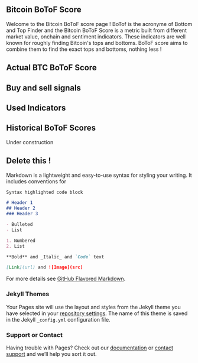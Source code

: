## Bitcoin BoToF Score

Welcome to the Bitcoin BoToF score page !
BoTof is the acronyme of Bottom and Top Finder and the Bitcoin BoToF Score is a metric built from different market value, onchain and sentiment indicators. These indicators are well known for roughly finding Bitcoin's tops and bottoms. BoToF score aims to combine them to find the exact tops and bottoms, nothing less !

## Actual BTC BoToF Score 

  <div id="preview">
  	<canvas width=400 height=200 id="canvas-preview"></canvas>
  	<div id="preview-textfield"></div>
  </div>

## Buy and sell signals 



## Used Indicators 



## Historical BoToF Scores 

Under construction

<script src="dist/gauge.js"></script>

<script type="text/javascript">
  prettyPrint();

  $('#divisionsCbx').click(function(){
    $('.subDivisions').toggle();
    $('#subDivisions').toggle();
    fdSlider.redrawAll();
  })

  function update() {
    var opts = {};
    var tmp_opts = opts;
    tmp_opts.renderTicks = {};

    if ($('.subDivisions:visible').length) {
    $('.renderTicks').each(function() {
      var val = $(this).hasClass("color") ? this.value : parseFloat(this.value);
      if($(this).hasClass("color")){
        val = "#" + val;
      }
      if (this.name.indexOf("divLength") != -1 ||
      this.name.indexOf("subLength") != -1) {
        val /= 100;
      }
      if (this.name.indexOf("divWidth") != -1 ||
      this.name.indexOf("subWidth") != -1) {
        val /= 10;
      }

      $('#opt-' + this.name.replace(".", "-")).text(val);

      if(this.name.indexOf(".") != -1){
      	var elems = this.name.split(".");

      	for (var i=0; i < elems.length - 1; i++) {
      		if (!(elems[i] in tmp_opts)) {
      			tmp_opts.renderTicks[elems[i]] = {};
      		}
      		tmp_opts = tmp_opts.renderTicks[elems[i]];
      	}
      	tmp_opts.renderTicks[elems[elems.length - 1]] = val;
      } else if ($(this).hasClass("color")) {
        // color picker is removing # from color values
      	opts.renderTicks[this.name] = "#" + this.value
        $('#opt-' + this.name.replace(".", "-")).text("#" + this.value);
      } else {
      	opts.renderTicks[this.name] = val;
      }
    });
  }


    $('.opts input[min], .opts .color').not('.renderTicks').each(function() {
      var val = $(this).hasClass("color") ? this.value : parseFloat(this.value);
      if($(this).hasClass("color")){
        val = "#" + val;
      }
      if(this.name.indexOf("lineWidth") != -1 ||
        this.name.indexOf("radiusScale") != -1 ||
        this.name.indexOf("angle") != -1 ||

        this.name.indexOf("pointer.length") != -1){
        val /= 100;
      }else if(this.name.indexOf("pointer.strokeWidth") != -1){
        val /= 1000;
      }
      $('#opt-' + this.name.replace(".", "-")).text(val);
      if(this.name.indexOf(".") != -1){
      	var elems = this.name.split(".");
      	var tmp_opts = opts;
      	for(var i=0; i<elems.length - 1; i++){
      		if(!(elems[i] in tmp_opts)){
      			tmp_opts[elems[i]] = {};
      		}
      		tmp_opts = tmp_opts[elems[i]];
      	}
      	tmp_opts[elems[elems.length - 1]] = val;
      }else if($(this).hasClass("color")){
        // color picker is removing # from color values
      	opts[this.name] = "#" + this.value
        $('#opt-' + this.name.replace(".", "-")).text("#" + this.value);
      }else{
      	opts[this.name] = val;
      }
      if(this.name == "currval"){
      	// update current demo gauge
      	demoGauge.set(parseInt(this.value));
      	AnimationUpdater.run();
      }
    });
    $('#opts input:checkbox').each(function() {
      opts[this.name] = this.checked;
      $('#opt-' + this.name).text(this.checked);
    });
    demoGauge.animationSpeed = opts.animationSpeed;
    opts.generateGradient = true;
    console.log(opts);
    demoGauge.setOptions(opts);
    demoGauge.ctx.clearRect(0, 0, demoGauge.ctx.canvas.width, demoGauge.ctx.canvas.height);
    demoGauge.render();
    if ($('#share').is(':checked')) {
      window.location.replace('#?' + $('form').serialize());
    }

  }
  function initGauge(){
    document.getElementById("class-code-name").innerHTML = "Gauge";
    demoGauge = new Gauge(document.getElementById("canvas-preview"));
    demoGauge.setTextField(document.getElementById("preview-textfield"));
    demoGauge.maxValue = 3000;
    demoGauge.set(1244);
  };
  function initDonut(){
    document.getElementById("class-code-name").innerHTML = "Donut";
    demoGauge = new Donut(document.getElementById("canvas-preview"));
    demoGauge.setTextField(document.getElementById("preview-textfield"));
    demoGauge.maxValue = 3000;
    demoGauge.set(1244);
  };
  function initZones(){
    document.getElementById("class-code-name").innerHTML = "Gauge";
    demoGauge = new Gauge(document.getElementById("canvas-preview"));
    var opts = {
      angle: -0.25,
      lineWidth: 0.2,
      radiusScale:0.9,
      pointer: {
        length: 0.6,
        strokeWidth: 0.05,
        color: '#000000'
      },
      staticLabels: {
        font: "10px sans-serif",
        labels: [200, 500, 2100, 2800],
        fractionDigits: 0
      },
      staticZones: [
         {strokeStyle: "#F03E3E", min: 0, max: 200},
         {strokeStyle: "#FFDD00", min: 200, max: 500},
         {strokeStyle: "#30B32D", min: 500, max: 2100},
         {strokeStyle: "#FFDD00", min: 2100, max: 2800},
         {strokeStyle: "#F03E3E", min: 2800, max: 3000}
      ],
      limitMax: false,
      limitMin: false,
      highDpiSupport: true
    };
    demoGauge.setOptions(opts);
    demoGauge.setTextField(document.getElementById("preview-textfield"));
    demoGauge.minValue = 0;
    demoGauge.maxValue = 3000;
    demoGauge.set(1244);
  };
  function initNew(){
    document.getElementById("class-code-name").innerHTML = "Gauge";
    demoGauge = new Gauge(document.getElementById("canvas-preview"));
    var bigFont = "14px sans-serif";
    var opts = {
      angle: 0.1,
      radiusScale:0.9,
      lineWidth: 0.2,
      pointer: {
        length: 0.6,
        strokeWidth: 0.05,
        color: '#000000'
      },
      staticLabels: {
        font: "10px sans-serif",
        labels: [{label:200, font: bigFont}, 
        {label:750}, 
        {label:1500}, 
        {label:2250}, 
        {label:3000}, 
        {label:3500, font: bigFont}],
        fractionDigits: 0
      },
      staticZones: [
        {strokeStyle: "rgb(255,0,0)", min: 0, max: 500, height: 1.2},
        {strokeStyle: "rgb(200,100,0)", min: 500, max: 1000, height: 1.1},
        {strokeStyle: "rgb(150,150,0)", min: 1000, max: 1500, height: 1},
        {strokeStyle: "rgb(100,200,0)", min: 1500, max: 2000, height: 0.9},
        {strokeStyle: "rgb(0,255,0)", min: 2000, max: 3100, height: 0.8},
        {strokeStyle: "rgb(80,255,80)", min: 3100, max: 3500, height: 0.7},
        {strokeStyle: "rgb(130,130,130)", min: 2470, max: 2530, height: 1}        
      ],
      limitMax: false,
      limitMin: false,
      highDpiSupport: true
    };
    demoGauge.setOptions(opts);
    document.getElementById("preview-textfield").className = "preview-textfield"; 
    demoGauge.setTextField(document.getElementById("preview-textfield"));
    demoGauge.minValue = 0;
    demoGauge.maxValue = 3500;
    demoGauge.set(2122);
  };
  $(function() {
    var params = {};
    var hash = /^#\?(.*)/.exec(location.hash);
    if (hash) {
      $('#share').prop('checked', true);
      $.each(hash[1].split(/&/), function(i, pair) {
        var kv = pair.split(/=/);
        params[kv[0]] = kv[kv.length-1];
      });
    }
    $('.opts input[min], #opts .color').each(function() {
      var val = params[this.name];
      if (val !== undefined) this.value = val;
      this.onchange = update;
    });
    $('.opts input[name=currval]').mouseup(function(){
    	AnimationUpdater.run();
    });

    $('.opts input:checkbox').each(function() {
      this.checked = !!params[this.name];
      this.onclick = update;
    });
    $('#share').click(function() {
      window.location.replace(this.checked ? '#?' + $('form').serialize() : '#!');
    });

    $("#type-select li").click(function(){
    	$("#type-select li").removeClass("active")
    	$(this).addClass("active");
    	var type = $(this).attr("type");
    	if(type=="donut") {
          initDonut();
          $("input[name=lineWidth]").val(10);
          $("input[name=fontSize]").val(24);
          $("input[name=angle]").val(35);
          $("#preview-textfield").removeClass("reset");
          $("input[name=colorStart]").val("6F6EA0")[0].color.importColor();
          $("input[name=colorStop]").val("C0C0DB")[0].color.importColor();
          $("input[name=strokeColor]").val("EEEEEE")[0].color.importColor();

          fdSlider.disable('input-ptr-len');
          fdSlider.disable('input-ptr-stroke');
          $("#input-ptr-color").prop('disabled', true);

          selectGaguge1.set(1);
          selectGaguge2.set(3000);
          selectGauge3.set(1);
          selectGauge4.set(1);
          
        } else if (type=="zones") {
          initZones();
          fdSlider.disable('input-ptr-len');
          fdSlider.disable('input-ptr-stroke');
          $("#preview-textfield").removeClass("reset").addClass("reset");
          $("input[name=angle]").val(-20);
          $("input[name=lineWidth]").val(20);

          fdSlider.enable('input-ptr-len');
          fdSlider.enable('input-ptr-stroke');
          $("input[name=colorStart]").prop('disabled', true);
          $("input[name=colorStop]").prop('disabled', true);
          $("input[name=strokeColor]").prop('disabled', true);

          $("input[name=colorStop]").prop('disabled', true);
          $("input[name=strokeColor]").prop('disabled', true);

          selectGaguge1.set(1);
          selectGaguge2.set(1);
          selectGauge3.set(3000);
          selectGauge4.set(1);
          
      } else if (type=="new") {
        initNew();
        $("input[name=lineWidth]").val(30);
    		$("input[name=fontSize]").val(41);
        $("input[name=angle]").val(10);
        $("#preview-textfield").removeClass("reset").addClass("reset");
        selectGaguge1.set(1);
        selectGaguge2.set(1);
        selectGauge3.set(1);
        selectGauge4.set(2213);
      } else{
    		initGauge();
    		$("input[name=lineWidth]").val(44);
    		$("input[name=fontSize]").val(41);
        $("input[name=angle]").val(15);
        $("#preview-textfield").removeClass("reset").addClass("reset");
        

    		$("input[name=colorStart]").val("6FADCF")[0].color.importColor();
    		$("input[name=colorStop]").val("8FC0DA")[0].color.importColor();
    		$("input[name=strokeColor]").val("E0E0E0")[0].color.importColor();

    		fdSlider.enable('input-ptr-len');
    		fdSlider.enable('input-ptr-stroke');
            $("#input-ptr-color").prop('disabled', false);
            selectGaguge1.set(3000);
            selectGaguge2.set(1) ;
            selectGauge3.set(1);
            selectGauge4.set(1);
    	}
    	//fdSlider.updateSlider('input-line-width');
    	fdSlider.updateSlider('input-font-size');
    	fdSlider.updateSlider('input-angle');
    	$("#example").removeClass("donut, gauge").addClass(type);
    	update();
    });

    selectGaguge1 = new Gauge(document.getElementById("select-1"));
    selectGaguge1.maxValue = 3000;
    selectGaguge1.set(1552);

    selectGauge4 = new Gauge(document.getElementById("select-4"));
    var opts2 = {
      angle: 0.1,
      lineWidth: 0.2,
      pointer: {
        length: 0.5,
        strokeWidth: 0.05,
        color: '#000000'
      },
      staticZones: [
         {strokeStyle: "#F03E3E", min: 0, max: 500, height: 2},
         {strokeStyle: "#FFDD00", min: 500, max: 1000, height: 1.5},
         {strokeStyle: "#30B32D", min: 1000, max: 1500, height: 1},
         {strokeStyle: "#FFDD00", min: 1500, max: 2000, height: 0.7},
         {strokeStyle: "#F03E3E", min: 2000, max: 3000, height: 0.3}
      ],
      limitMax: false,
      limitMin: false,
      highDpiSupport: true
    };
    selectGauge4.minValue = 0;
    selectGauge4.maxValue = 3000;
    selectGauge4.setOptions(opts2);
    selectGauge4.set(2122);

    selectGaguge2 = new Donut(document.getElementById("select-2"));
    selectGaguge2.maxValue = 3000;
    selectGaguge2.set(1844);

    selectGauge3 = new Gauge(document.getElementById("select-3"));
    var opts = {
      angle: -0.25,
      lineWidth: 0.2,
      pointer: {
        length: 0.6,
        strokeWidth: 0.05,
        color: '#000000'
      },
      staticZones: [
         {strokeStyle: "#F03E3E", min: 0, max: 200},
         {strokeStyle: "#FFDD00", min: 200, max: 500},
         {strokeStyle: "#30B32D", min: 500, max: 2100},
         {strokeStyle: "#FFDD00", min: 2100, max: 2800},
         {strokeStyle: "#F03E3E", min: 2800, max: 3000}
      ],
      limitMax: false,
      limitMin: false,
      strokeColor: '#E0E0E0',
      highDpiSupport: true
    };
    selectGauge3.minValue = 0;
    selectGauge3.maxValue = 3000;
    selectGauge3.setOptions(opts);
    selectGauge3.set(1607);

    initGauge();
    update();

  });
</script>
<script type="text/javascript">

  var _gaq = _gaq || [];
  _gaq.push(['_setAccount', 'UA-11790841-11']);
  _gaq.push(['_trackPageview']);

  (function() {
    var ga = document.createElement('script'); ga.type = 'text/javascript'; ga.async = true;
    ga.src = ('https:' == document.location.protocol ? 'https://ssl' : 'http://www') + '.google-analytics.com/ga.js';
    var s = document.getElementsByTagName('script')[0]; s.parentNode.insertBefore(ga, s);
  })();

</script>


## Delete this !

Markdown is a lightweight and easy-to-use syntax for styling your writing. It includes conventions for

```markdown
Syntax highlighted code block

# Header 1
## Header 2
### Header 3

- Bulleted
- List

1. Numbered
2. List

**Bold** and _Italic_ and `Code` text

[Link](url) and ![Image](src)
```

For more details see [GitHub Flavored Markdown](https://guides.github.com/features/mastering-markdown/).

### Jekyll Themes

Your Pages site will use the layout and styles from the Jekyll theme you have selected in your [repository settings](https://github.com/botof-score/botof-score.github.io/settings). The name of this theme is saved in the Jekyll `_config.yml` configuration file.

### Support or Contact

Having trouble with Pages? Check out our [documentation](https://docs.github.com/categories/github-pages-basics/) or [contact support](https://github.com/contact) and we’ll help you sort it out.

